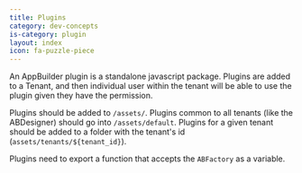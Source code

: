 ```yaml
---
title: Plugins
category: dev-concepts
is-category: plugin
layout: index
icon: fa-puzzle-piece
---
```


An AppBuilder plugin is a standalone javascript package. Plugins are added to a Tenant, and then individual user within the tenant will be able to use the plugin given they have the permission.

Plugins should be added to `/assets/`. Plugins common to all tenants (like the ABDesigner) should go into `/assets/default`. Plugins for a given tenant should be added to a folder with the tenant's id (`assets/tenants/${tenant_id}`).

Plugins need to export a function that accepts the `ABFactory` as a variable.
